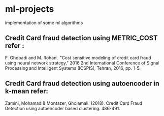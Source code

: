 # ml-projects
implementation of some ml algorithms 


## Credit Card fraud detection using METRIC_COST refer : 
F. Ghobadi and M. Rohani, "Cost sensitive modeling of credit card fraud using neural network strategy," 2016 2nd International Conference of Signal Processing and Intelligent Systems (ICSPIS), Tehran, 2016, pp. 1-5.

## Credit Card fraud detection using autoencoder in k-mean refer:
Zamini, Mohamad & Montazer, Gholamali. (2018). Credit Card Fraud Detection using autoencoder based clustering. 486-491.
